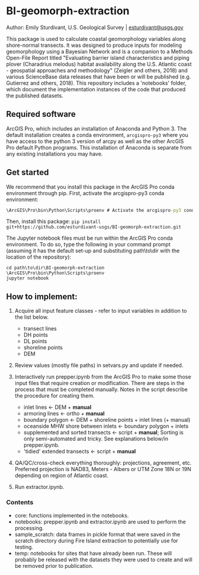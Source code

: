 # BI-geomorph-extraction
Author: Emily Sturdivant, U.S. Geological Survey | esturdivant@usgs.gov

This package is used to calculate coastal geomorphology variables along shore-normal transects. It was designed to produce inputs for modeling geomorphology using a Bayesian Network and is a companion to a Methods Open-File Report titled "Evaluating barrier island characteristics and piping plover (Charadrius melodus) habitat availability along the U.S. Atlantic coast - geospatial approaches and methodology" (Zeigler and others, 2018) and various ScienceBase data releases that have been or will be published (e.g. Gutierrez and others, 2018). This repository includes a 'notebooks' folder, which document the implementation instances of the code that produced the published datasets.

## Required software
ArcGIS Pro, which includes an installation of Anaconda and Python 3. The default installation creates a conda environment, `arcgispro-py3` where you have access to the python 3 version of arcpy as well as the other ArcGIS Pro default Python programs. This installation of Anaconda is separate from any existing installations you may have.

## Get started
We recommend that you install this package in the ArcGIS Pro conda environment through pip. First, activate the arcgispro-py3 conda environment: 
```bat
\ArcGIS\Pro\bin\Python\Scripts\proenv # Activate the arcgispro-py3 conda environment
```
Then, install this package: `pip install git+https://github.com/esturdivant-usgs/BI-geomorph-extraction.git`

The Jupyter notebook files must be run within the ArcGIS Pro conda environment. To do so, type the following in your command prompt (assuming it has the default set-up and substituting path\to\dir with the location of the repository):

```
cd path\to\dir\BI-geomorph-extraction
\ArcGIS\Pro\bin\Python\Scripts\proenv
jupyter notebook
```

## How to implement:

1. Acquire all input feature classes - refer to input variables in addition to the list below.
    - transect lines
    - DH points
    - DL points
    - shoreline points
    - DEM

2. Review values (mostly file paths) in setvars.py and update if needed.

3. Interactively run prepper.ipynb from the ArcGIS Pro to make some those input files that require creation or modification. There are steps in the process that must be completed manually. Notes in the script describe the procedure for creating them.
    - inlet lines <- DEM + **manual**
    - armoring lines <- ortho + **manual**
    - boundary polygon <- DEM + shoreline points + inlet lines (+ manual)
    - oceanside MHW shore between inlets <- boundary polygon + inlets
    - supplemented and sorted transects <- script + **manual**; Sorting is only semi-automated and tricky. See explanations below/in prepper.ipynb.
    - 'tidied' extended transects <- script + **manual**

4. QA/QC/cross-check everything thoroughly: projections, agreement, etc. Preferred projection is NAD83, Meters - Albers or UTM Zone 18N or 19N depending on region of Atlantic coast.

5. Run extractor.ipynb.

### Contents

- core: functions implemented in the notebooks.
- notebooks: prepper.ipynb and extractor.ipynb are used to perform the processing.
- sample_scratch: data frames in pickle format that were saved in the scratch directory during Fire Island extraction to potentially use for testing.
- temp: notebooks for sites that have already been run. These will probably be released with the datasets they were used to create and will be removed prior to publication.
